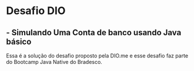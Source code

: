# Desafio DIO
## - Simulando Uma Conta de banco usando Java básico
Essa é a solução do desafio proposto pela DIO.me e esse desafio faz parte do Bootcamp Java Native do Bradesco.